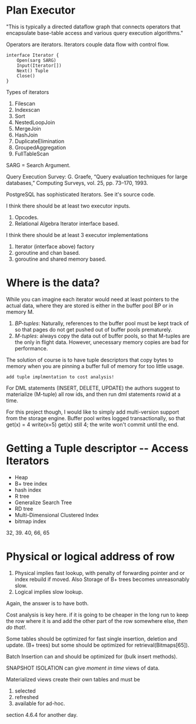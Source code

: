 Plan Executor
=============

"This is typically a directed dataflow graph that connects operators that encapsulate base-table access and various query execution algorithms."

Operators are iterators. Iterators couple data flow with control flow.

    interface Iterator {
    	Open(sarg SARG)
    	Input(Iterator[])
    	Next() Tuple
    	Close()
    }


Types of iterators
1. Filescan
2. Indexscan
3. Sort
4. NestedLoopJoin
5. MergeJoin
6. HashJoin
7. DuplicateElimination
8. GroupedAggregation
9. FullTableScan

SARG = Search Argument.

Query Execution Survey: 
G. Graefe, “Query evaluation techniques for large databases,” Computing Surveys, vol. 25, pp. 73–170, 1993.

PostgreSQL has sophisticated Iterators. See it's source code.


I think there should be at least two executor inputs.

1. Opcodes. 
2. Relational Algebra Iterator interface based.

I think there should be at least 3 executor implementations

1. Iterator (interface above) factory
1. goroutine and chan based.
2. goroutine and shared memory based.


Where is the data?
==================

While you can imagine each iterator would need at least pointers to the actual data, where they are stored is either in the buffer pool BP or in memory M.
1. *BP-tuples*: Naturally, references to the buffer pool must be kept track of so that pages do not get pushed out of buffer pools prematurely. 
2. *M-tuples*: always copy the data out of buffer pools, so that M-tuples are the only in flight data. However, unecessary memory copies are bad for performance.

The solution of course is to have tuple descriptors that copy bytes to memory when you are pinning a buffer full of memory for too little usage.

    add tuple implmentation to cost analysis!

For DML statements (INSERT, DELETE, UPDATE) the authors suggest to materialize (M-tuple) all row ids, and then run dml statements rowid at a time.

For this project though, I would like to simply add multi-version support from the storage engine. Buffer pool writes logged transactionally, so that 
    get(x) = 4
    write(x=5)
    get(x) still 4; the write won't commit until the end.



Getting a Tuple descriptor -- Access Iterators
==============================================

* Heap
* B+ tree index
* hash index
* R tree
* Generalize Search Tree
* RD tree
* Multi-Dimensional Clustered Index
* bitmap index

32, 39. 40, 66, 65

Physical or logical address of row
==================================
1. Physical implies fast lookup, with penalty of forwarding pointer and or index rebuild if moved. Also Storage of B+ trees becomes unreasonably slow.
2. Logical implies slow lookup.

Again, the answer is to have both.

Cost analysis is key here. if it is going to be cheaper in the long run to keep the row where it is and add the other part of the row somewhere else, *then do that!*.

Some tables should be optimized for fast single insertion, deletion and update. (B+ trees) but some should be optimized for retrieval(Bitmaps[65]).

Batch Insertion can and should be optimized for (bulk insert methods).

SNAPSHOT ISOLATION can give *moment in time* views of data.

Materialized views create their own tables and must be
1. selected
2. refreshed
3. available for ad-hoc.


section 4.6.4 for another day.